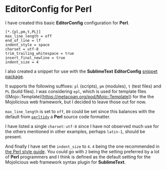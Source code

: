 # EditorConfig for Perl

I have created this basic **EditorConfig** configuration for **Perl**.

```
[*.{pl,pm,t,PL}]
max_line_length = off
end_of_line = lf
indent_style = space
charset = utf-8
trim_trailing_whitespace = true
insert_final_newline = true
indent_size = 4
```

I also created a snippet for use with the **SublimeText** **EditorConfig** [snippet package](https://github.com/mfuentesg/EditorConfigSnippets).

It supports the following suffixes: `pl` (scripts), `pm` (modules), `t` (test files) and `PL` (build files). I was considering `epl`, which is used for template files ((Mojo::Template)[https://metacpan.org/pod/Mojo::Template]) for the the Mojolicious web framework, but I decided to leave those out for now.

`max_line_length` is set to `off`, `80` could be set since this balances with the default from [`perltidy`](http://perltidy.sourceforge.net/stylekey.html#line_length_setting) a **Perl** source code formatter.

I have listed a single `charset`: `utf-8` since I have not observed much use for the others mentioned in other examples, perhaps `latin-1`, should be present.

And finally I have set the `indent_size` to `4`. `4` being the one recommended in [the Perl style guide](https://perldoc.perl.org/perlstyle.html). You could go with `2` being the setting preferred by a lot of **Perl** programmers and I think is defined as the default setting for the Mojolicious web framework syntax plugin for **SublimeText**.

